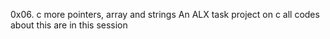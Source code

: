 0x06. c more pointers, array and strings
An ALX task project on c
all codes about this are in this session 
